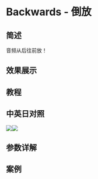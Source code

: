 # Backwards - 倒放

## 简述

音频从后往前放！

## 效果展示

## 教程

## 中英日对照

![](https://mir.yuelili.com/wp-content/uploads/user/AE/effects/AE-Effects-Audio-Backwards.png)![](https://mir.yuelili.com/wp-content/uploads/user/AE/effects/AE-Effects-Audio-Backwards_cn.png)

## 参数详解

## 案例
